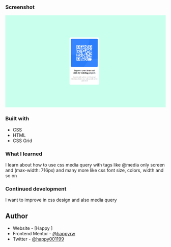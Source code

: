 ### Screenshot

![alt text](image-1.png)

### Built with

- CSS
- HTML
- CSS Grid

### What I learned
I learn about how to use css media query with tags like @media only screen and (max-width: 716px)
and many more like css font size, colors, width and so on

### Continued development

I want to improve in css design and also media query

## Author

- Website - [Happy ]
- Frontend Mentor - [@happyrw](https://www.frontendmentor.io/profile/happyrw)
- Twitter - [@happy001199](https://www.twitter.com/happy001199)

